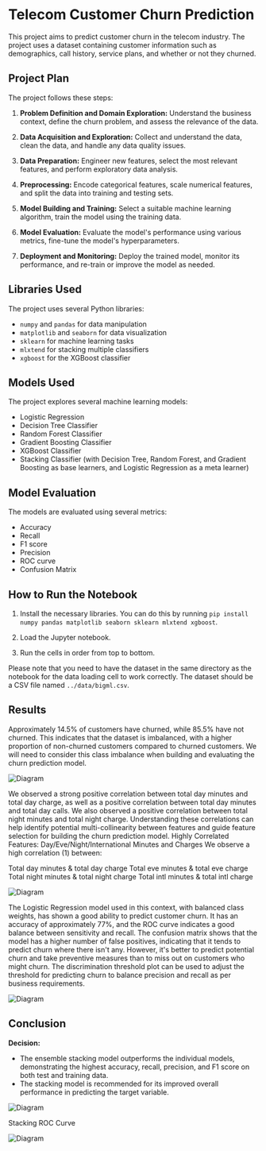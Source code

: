 # Telecom Customer Churn Prediction

This project aims to predict customer churn in the telecom industry. 
The project uses a dataset containing customer information such as demographics, call history, service plans, and whether or not they churned.

## Project Plan

The project follows these steps:

1. **Problem Definition and Domain Exploration:** Understand the business context, define the churn problem, and assess the relevance of the data.

2. **Data Acquisition and Exploration:** Collect and understand the data, clean the data, and handle any data quality issues.

3. **Data Preparation:** Engineer new features, select the most relevant features, and perform exploratory data analysis.

4. **Preprocessing:** Encode categorical features, scale numerical features, and split the data into training and testing sets.

5. **Model Building and Training:** Select a suitable machine learning algorithm, train the model using the training data.

6. **Model Evaluation:** Evaluate the model's performance using various metrics, fine-tune the model's hyperparameters.

7. **Deployment and Monitoring:** Deploy the trained model, monitor its performance, and re-train or improve the model as needed.

## Libraries Used

The project uses several Python libraries:

- `numpy` and `pandas` for data manipulation
- `matplotlib` and `seaborn` for data visualization
- `sklearn` for machine learning tasks
- `mlxtend` for stacking multiple classifiers
- `xgboost` for the XGBoost classifier

## Models Used

The project explores several machine learning models:

- Logistic Regression
- Decision Tree Classifier
- Random Forest Classifier
- Gradient Boosting Classifier
- XGBoost Classifier
- Stacking Classifier (with Decision Tree, Random Forest, and Gradient Boosting as base learners, and Logistic Regression as a meta learner)

## Model Evaluation

The models are evaluated using several metrics:

- Accuracy
- Recall
- F1 score
- Precision
- ROC curve
- Confusion Matrix

## How to Run the Notebook

1. Install the necessary libraries. You can do this by running `pip install numpy pandas matplotlib seaborn sklearn mlxtend xgboost`.

2. Load the Jupyter notebook.

3. Run the cells in order from top to bottom.

Please note that you need to have the dataset in the same directory as the notebook for the data loading cell to work correctly. The dataset should be a CSV file named `../data/bigml.csv`.



## Results 

Approximately 14.5% of customers have churned, while 85.5% have not churned. 
This indicates that the dataset is imbalanced, with a higher proportion of non-churned customers compared to churned customers. 
We will need to consider this class imbalance when building and evaluating the churn prediction model.

![Diagram](assets/churngraph.png)

We  observed a strong positive correlation between total day minutes and total day charge, as well as a positive correlation between total day minutes and total day calls. 
We  also observed a positive correlation between total night minutes and total night charge.
Understanding these correlations can help identify potential multi-collinearity between features and guide feature selection for building the churn prediction model.
Highly Correlated Features: Day/Eve/Night/International Minutes and Charges
We observe a high correlation (1) between:

Total day minutes & total day charge
Total eve minutes & total eve charge
Total night minutes & total night charge
Total intl minutes & total intl charge

![Diagram](assets/corr.png)

The Logistic Regression model used in this context, with balanced class weights, has shown a good ability to predict customer churn. 
It has an accuracy of approximately 77%, and the ROC curve indicates a good balance between sensitivity and recall. 
The confusion matrix shows that the model has a higher number of false positives, indicating that it tends to predict churn where there isn't any. 
However, it's better to predict potential churn and take preventive measures than to miss out on customers who might churn.
The discrimination threshold plot can be used to adjust the threshold for predicting churn to balance precision and recall as per business requirements.

![Diagram](assets/logreg.png)


## Conclusion 
**Decision:**
- The ensemble stacking model outperforms the individual models, demonstrating the highest accuracy, recall, precision, and F1 score on both test and training data.
- The stacking model is recommended for its improved overall performance in predicting the target variable.

![Diagram](assets/stacking.png)

Stacking ROC Curve 

![Diagram](assets/StackingROC.png)
